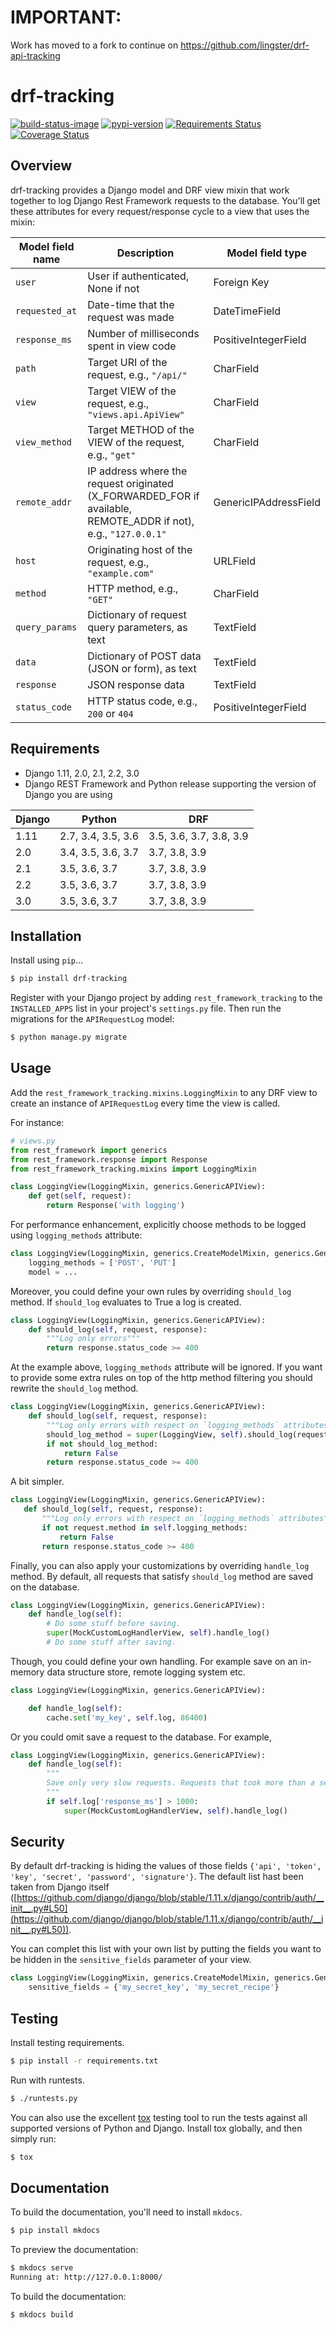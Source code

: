 # IMPORTANT: 
Work has moved to a fork to continue on https://github.com/lingster/drf-api-tracking

# drf-tracking

[![build-status-image]][travis]
[![pypi-version]][pypi]
[![Requirements Status](https://requires.io/github/aschn/drf-tracking/requirements.svg?branch=master)](https://requires.io/github/aschn/drf-tracking/requirements/?branch=master)
[![Coverage Status](https://coveralls.io/repos/github/aschn/drf-tracking/badge.svg?branch=master)](https://coveralls.io/github/aschn/drf-tracking?branch=master)

## Overview

drf-tracking provides a Django model and DRF view mixin that work together to log Django Rest Framework requests to the database. You'll get these attributes for every request/response cycle to a view that uses the mixin:

 Model field name | Description | Model field type
------------------|-------------|-----------------
`user` | User if authenticated, None if not | Foreign Key
`requested_at` | Date-time that the request was made | DateTimeField
`response_ms` | Number of milliseconds spent in view code | PositiveIntegerField
`path` | Target URI of the request, e.g., `"/api/"` | CharField
`view` | Target VIEW of the request, e.g., `"views.api.ApiView"` | CharField
`view_method` | Target METHOD of the VIEW of the request, e.g., `"get"` | CharField
`remote_addr` | IP address where the request originated (X_FORWARDED_FOR if available, REMOTE_ADDR if not), e.g., `"127.0.0.1"` | GenericIPAddressField
`host` | Originating host of the request, e.g., `"example.com"` | URLField
`method` | HTTP method, e.g., `"GET"` | CharField
`query_params` | Dictionary of request query parameters, as text | TextField
`data` | Dictionary of POST data (JSON or form), as text | TextField
`response` | JSON response data | TextField
`status_code` | HTTP status code, e.g., `200` or `404` | PositiveIntegerField


## Requirements

* Django 1.11, 2.0, 2.1, 2.2, 3.0
* Django REST Framework and Python release supporting the version of Django you are using

Django | Python | DRF
-------|--------|----
1.11 | 2.7, 3.4, 3.5, 3.6 | 3.5, 3.6, 3.7, 3.8, 3.9
2.0 | 3.4, 3.5, 3.6, 3.7 | 3.7, 3.8, 3.9
2.1 | 3.5, 3.6, 3.7 | 3.7, 3.8, 3.9
2.2 | 3.5, 3.6, 3.7 | 3.7, 3.8, 3.9
3.0 | 3.5, 3.6, 3.7 | 3.7, 3.8, 3.9

## Installation

Install using `pip`...

```bash
$ pip install drf-tracking
```

Register with your Django project by adding `rest_framework_tracking`
to the `INSTALLED_APPS` list in your project's `settings.py` file.
Then run the migrations for the `APIRequestLog` model:

```bash
$ python manage.py migrate
```

## Usage

Add the `rest_framework_tracking.mixins.LoggingMixin` to any DRF view
to create an instance of `APIRequestLog` every time the view is called.

For instance:
```python
# views.py
from rest_framework import generics
from rest_framework.response import Response
from rest_framework_tracking.mixins import LoggingMixin

class LoggingView(LoggingMixin, generics.GenericAPIView):
    def get(self, request):
        return Response('with logging')
```

For performance enhancement, explicitly choose methods to be logged using `logging_methods` attribute:
```python
class LoggingView(LoggingMixin, generics.CreateModelMixin, generics.GenericAPIView):
    logging_methods = ['POST', 'PUT']
    model = ...
```

Moreover, you could define your own rules by overriding `should_log` method.
If `should_log` evaluates to True a log is created.
```python
class LoggingView(LoggingMixin, generics.GenericAPIView):
    def should_log(self, request, response):
        """Log only errors"""
        return response.status_code >= 400
```

At the example above, `logging_methods` attribute will be ignored. If you want to provide some extra rules
on top of the http method filtering you should rewrite the `should_log` method.
```python
class LoggingView(LoggingMixin, generics.GenericAPIView):
    def should_log(self, request, response):
        """Log only errors with respect on `logging_methods` attributes"""
        should_log_method = super(LoggingView, self).should_log(request, response)
        if not should_log_method:
            return False
        return response.status_code >= 400
```

 A bit simpler.
 ```python
class LoggingView(LoggingMixin, generics.GenericAPIView):
    def should_log(self, request, response):
        """Log only errors with respect on `logging_methods` attributes"""
        if not request.method in self.logging_methods:
            return False
        return response.status_code >= 400
```

Finally, you can also apply your customizations by overriding `handle_log` method.
By default, all requests that satisfy `should_log` method are saved on the database.
```python
class LoggingView(LoggingMixin, generics.GenericAPIView):
    def handle_log(self):
        # Do some stuff before saving.
        super(MockCustomLogHandlerView, self).handle_log()
        # Do some stuff after saving.
```


Though, you could define your own handling. For example save on an in-memory data structure store, remote logging system etc.
```python
class LoggingView(LoggingMixin, generics.GenericAPIView):

    def handle_log(self):
        cache.set('my_key', self.log, 86400)
```

Or you could omit save a request to the database. For example,
```python
class LoggingView(LoggingMixin, generics.GenericAPIView):
    def handle_log(self):
        """
        Save only very slow requests. Requests that took more than a second.
        """
        if self.log['response_ms'] > 1000:
            super(MockCustomLogHandlerView, self).handle_log()
```


## Security

By default drf-tracking is hiding the values of those fields `{'api', 'token', 'key', 'secret', 'password', 'signature'}`.
The default list hast been taken from Django itself ([https://github.com/django/django/blob/stable/1.11.x/django/contrib/auth/__init__.py#L50](https://github.com/django/django/blob/stable/1.11.x/django/contrib/auth/__init__.py#L50)).

You can complet this list with your own list by putting the fields you want to be hidden in the `sensitive_fields` parameter of your view.

```python
class LoggingView(LoggingMixin, generics.CreateModelMixin, generics.GenericAPIView):
    sensitive_fields = {'my_secret_key', 'my_secret_recipe'}
```

## Testing

Install testing requirements.

```bash
$ pip install -r requirements.txt
```

Run with runtests.

```bash
$ ./runtests.py
```

You can also use the excellent [tox](http://tox.readthedocs.org/en/latest/) testing tool to run the tests against all supported versions of Python and Django. Install tox globally, and then simply run:

```bash
$ tox
```

## Documentation

To build the documentation, you'll need to install `mkdocs`.

```bash
$ pip install mkdocs
```

To preview the documentation:

```bash
$ mkdocs serve
Running at: http://127.0.0.1:8000/
```

To build the documentation:

```bash
$ mkdocs build
```


[build-status-image]: https://secure.travis-ci.org/aschn/drf-tracking.png?branch=master
[travis]: http://travis-ci.org/aschn/drf-tracking?branch=master
[pypi-version]: https://img.shields.io/pypi/v/drf-tracking.svg
[pypi]: https://pypi.python.org/pypi/drf-tracking
